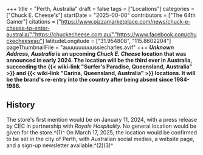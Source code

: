 +++
title = "Perth, Australia"
draft = false
tags = ["Locations"]
categories = ["Chuck E. Cheese's"]
startDate = "2025-00-00"
contributors = ["The 64th Gamer"]
citations = ["https://www.pizzamarketplace.com/news/chuck-e-cheese-to-enter-australia/","https://chuckecheese.com.au/","https://www.facebook.com/chuckecheeseau"]
latitudeLongitude = ["31.954808", "115.8602204"]
pageThumbnailFile = "auuuuuuuuussiecharles.avif"
+++
***Unknown Address, Australia* is an upcoming *Chuck E. Cheese* location that was announced in early 2024.
The location will be the third ever in Australia, succeeding the {{< wiki-link "Surfer's Paradise, Queensland, Australia" >}} and {{< wiki-link "Carina, Queensland, Australia" >}} locations. It will be the brand's re-entry into the country after being absent since 1984-1986.**

## History

The store's first mention would be on January 11, 2024, with a press release by CEC in partnership with *Royale Hospitality.* No general location would be given for the store.^(1)^ On March 17, 2025, the location would be confirmed to be set in the city of Perth, with Australian social medias, a website page, and a sign-up newsletter available.^(2)(3)^
